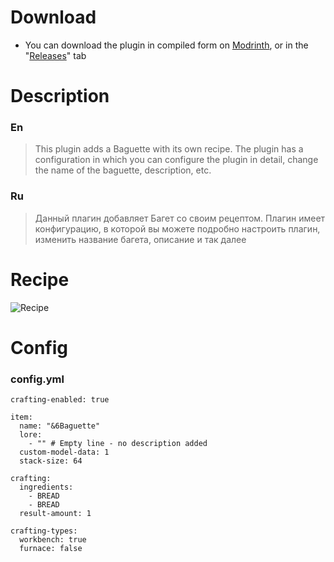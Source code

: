 # Download
- You can download the plugin in compiled form on [Modrinth](https://modrinth.com/plugin/simple_baguette), or in the "[Releases](https://github.com/LadaLegends/Baguette/releases/tag/plugin)" tab

# Description
### En
>This plugin adds a Baguette with its own recipe. The plugin has a configuration in which you can configure the plugin in detail, change the name of the baguette, description, etc.

### Ru
>Данный плагин добавляет Багет со своим рецептом. Плагин имеет конфигурацию, в которой вы можете подробно настроить плагин, изменить название багета, описание и так далее

# Recipe
![Recipe](https://cdn.modrinth.com/data/cached_images/c2cc13fefd8a1f739b89c1e78e824198e830197b.png)

# Config
### config.yml
```
crafting-enabled: true

item:
  name: "&6Baguette"
  lore:
    - "" # Empty line - no description added
  custom-model-data: 1
  stack-size: 64

crafting:
  ingredients:
    - BREAD
    - BREAD
  result-amount: 1

crafting-types:
  workbench: true
  furnace: false
```
